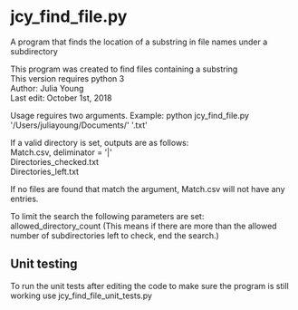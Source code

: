 # jcy_find_file.py
A program that finds the location of a substring in file names under a subdirectory

This program was created to find files containing a substring </br>
This version requires python 3 </br>
Author: Julia Young </br>
Last edit: October 1st, 2018 </br>

Usage reguires two arguments.
Example: python jcy_find_file.py '/Users/juliayoung/Documents/' '.txt' </br>

If a valid directory is set, outputs are as follows: </br>
Match.csv, deliminator = '|' </br>
Directories_checked.txt </br>
Directories_left.txt </br>

If no files are found that match the argument, Match.csv will not have any
entries.

To limit the search the following parameters are set: </br>
allowed_directory_count (This means if there are more than the allowed number
    of subdirectories left to check, end the search.)

## Unit testing
To run the unit tests after editing the code to make sure the program is still working use 
jcy_find_file_unit_tests.py
